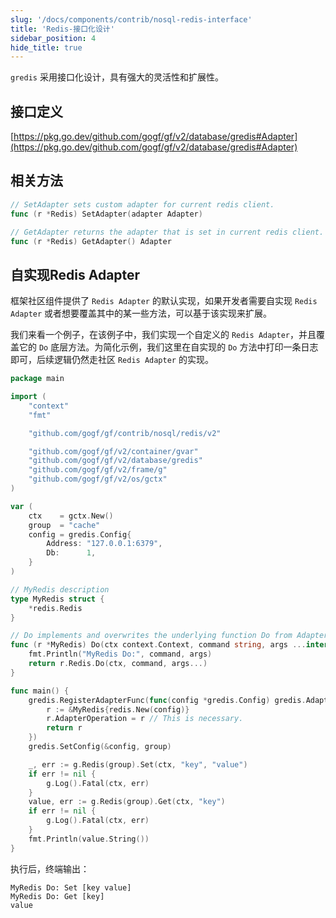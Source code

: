 ```yaml
---
slug: '/docs/components/contrib/nosql-redis-interface'
title: 'Redis-接口化设计'
sidebar_position: 4
hide_title: true
---
```


`gredis` 采用接口化设计，具有强大的灵活性和扩展性。

## 接口定义

[https://pkg.go.dev/github.com/gogf/gf/v2/database/gredis#Adapter](https://pkg.go.dev/github.com/gogf/gf/v2/database/gredis#Adapter)

## 相关方法

```go
// SetAdapter sets custom adapter for current redis client.
func (r *Redis) SetAdapter(adapter Adapter)

// GetAdapter returns the adapter that is set in current redis client.
func (r *Redis) GetAdapter() Adapter
```

## 自实现Redis Adapter

框架社区组件提供了 `Redis Adapter` 的默认实现，如果开发者需要自实现 `Redis Adapter` 或者想要覆盖其中的某一些方法，可以基于该实现来扩展。

我们来看一个例子，在该例子中，我们实现一个自定义的 `Redis Adapter`，并且覆盖它的 `Do` 底层方法。为简化示例，我们这里在自实现的 `Do` 方法中打印一条日志即可，后续逻辑仍然走社区 `Redis Adapter` 的实现。

```go
package main

import (
    "context"
    "fmt"

    "github.com/gogf/gf/contrib/nosql/redis/v2"

    "github.com/gogf/gf/v2/container/gvar"
    "github.com/gogf/gf/v2/database/gredis"
    "github.com/gogf/gf/v2/frame/g"
    "github.com/gogf/gf/v2/os/gctx"
)

var (
    ctx    = gctx.New()
    group  = "cache"
    config = gredis.Config{
        Address: "127.0.0.1:6379",
        Db:      1,
    }
)

// MyRedis description
type MyRedis struct {
    *redis.Redis
}

// Do implements and overwrites the underlying function Do from Adapter.
func (r *MyRedis) Do(ctx context.Context, command string, args ...interface{}) (*gvar.Var, error) {
    fmt.Println("MyRedis Do:", command, args)
    return r.Redis.Do(ctx, command, args...)
}

func main() {
    gredis.RegisterAdapterFunc(func(config *gredis.Config) gredis.Adapter {
        r := &MyRedis{redis.New(config)}
        r.AdapterOperation = r // This is necessary.
        return r
    })
    gredis.SetConfig(&config, group)

    _, err := g.Redis(group).Set(ctx, "key", "value")
    if err != nil {
        g.Log().Fatal(ctx, err)
    }
    value, err := g.Redis(group).Get(ctx, "key")
    if err != nil {
        g.Log().Fatal(ctx, err)
    }
    fmt.Println(value.String())
}
```

执行后，终端输出：

```
MyRedis Do: Set [key value]
MyRedis Do: Get [key]
value
```